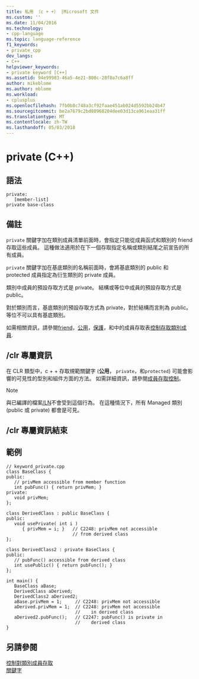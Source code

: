 ```yaml
---
title: 私用 （c + +） |Microsoft 文件
ms.custom: ''
ms.date: 11/04/2016
ms.technology:
- cpp-language
ms.topic: language-reference
f1_keywords:
- private_cpp
dev_langs:
- C++
helpviewer_keywords:
- private keyword [C++]
ms.assetid: 94e99983-46a5-4e21-800c-28f8a7c6a8ff
author: mikeblome
ms.author: mblome
ms.workload:
- cplusplus
ms.openlocfilehash: 7fb0b8c748a3cf92faae451ab024d5592bb24b47
ms.sourcegitcommit: be2a7679c2bd80968204dee03d13ca961eaa31ff
ms.translationtype: MT
ms.contentlocale: zh-TW
ms.lasthandoff: 05/03/2018
---
```

# <a name="private-c"></a>private (C++)
## <a name="syntax"></a>語法  
  
```  
private:  
   [member-list]  
private base-class  
```  
  
## <a name="remarks"></a>備註  
 `private` 關鍵字加在類別成員清單前面時，會指定只能從成員函式和類別的 friend 存取這些成員。 這種做法適用於在下一個存取指定名稱或類別結尾之前宣告的所有成員。  
  
 `private` 關鍵字加在基底類別的名稱前面時，會將基底類別的 public 和 protected 成員指定為衍生類別的 private 成員。  
  
 類別中成員的預設存取方式是 private。 結構或等位中成員的預設存取方式是 public。  
  
 對於類別而言，基底類別的預設存取方式為 private，對於結構而言則為 public。 等位不可以具有基底類別。  
  
 如需相關資訊，請參閱[friend](../cpp/friend-cpp.md)，[公用](../cpp/public-cpp.md)，[保護](../cpp/protected-cpp.md)，和中的成員存取表[控制存取類別成員](member-access-control-cpp.md).  
  
## <a name="clr-specific"></a>/clr 專屬資訊  
 在 CLR 類型中，c + + 存取規範關鍵字 (**公用**， `private`，和`protected`) 可能會影響的可見性的型別和組件方面的方法。 如需詳細資訊，請參閱[成員存取控制](member-access-control-cpp.md)。  
  
> [!NOTE]
>  與已編譯的檔案[/LN](../build/reference/ln-create-msil-module.md)不會受到這個行為。 在這種情況下，所有 Managed 類別 (public 或 private) 都會是可見。  
  
## <a name="end-clr-specific"></a>/clr 專屬資訊結束  
  
## <a name="example"></a>範例  
  
```  
// keyword_private.cpp  
class BaseClass {  
public:  
   // privMem accessible from member function  
   int pubFunc() { return privMem; }  
private:  
   void privMem;  
};  
  
class DerivedClass : public BaseClass {  
public:  
   void usePrivate( int i )  
      { privMem = i; }   // C2248: privMem not accessible  
                         // from derived class  
};  
  
class DerivedClass2 : private BaseClass {  
public:  
   // pubFunc() accessible from derived class  
   int usePublic() { return pubFunc(); }  
};  
  
int main() {  
   BaseClass aBase;  
   DerivedClass aDerived;  
   DerivedClass2 aDerived2;  
   aBase.privMem = 1;     // C2248: privMem not accessible  
   aDerived.privMem = 1;  // C2248: privMem not accessible  
                          //    in derived class  
   aDerived2.pubFunc();   // C2247: pubFunc() is private in  
                          //    derived class  
}  
```  
  
## <a name="see-also"></a>另請參閱  
 [控制對類別成員存取](member-access-control-cpp.md)   
 [關鍵字](../cpp/keywords-cpp.md)